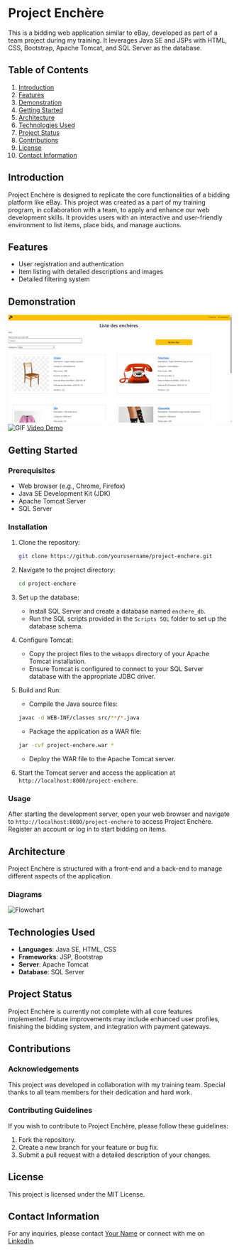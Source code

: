 # Project Enchère

This is a bidding web application similar to eBay, developed as part of a team project during my training. It leverages Java SE and JSPs with HTML, CSS, Bootstrap, Apache Tomcat, and SQL Server as the database.

## Table of Contents

1. [Introduction](#introduction)
2. [Features](#features)
3. [Demonstration](#demonstration)
4. [Getting Started](#getting-started)
5. [Architecture](#architecture)
6. [Technologies Used](#technologies-used)
7. [Project Status](#project-status)
8. [Contributions](#contributions)
9. [License](#license)
10. [Contact Information](#contact-information)

## Introduction

Project Enchère is designed to replicate the core functionalities of a bidding platform like eBay. This project was created as a part of my training program, in collaboration with a team, to apply and enhance our web development skills. It provides users with an interactive and user-friendly environment to list items, place bids, and manage auctions.

## Features

- User registration and authentication
- Item listing with detailed descriptions and images
- Detailed filtering system

## Demonstration

![Screenshot](https://github.com/Alin1233/ProjetEnchere/blob/main/screenshots/Home%20Page.jpg?raw=true)
![GIF](link-to-gif.gif)
[Video Demo](link-to-video.com)

## Getting Started

### Prerequisites

- Web browser (e.g., Chrome, Firefox)
- Java SE Development Kit (JDK)
- Apache Tomcat Server
- SQL Server

### Installation

1. Clone the repository:
    ```bash
    git clone https://github.com/yourusername/project-enchere.git
    ```
2. Navigate to the project directory:
    ```bash
    cd project-enchere
    ```
3. Set up the database:
    - Install SQL Server and create a database named `enchere_db`.
    - Run the SQL scripts provided in the `Scripts SQL` folder to set up the database schema.

4. Configure Tomcat:
    - Copy the project files to the `webapps` directory of your Apache Tomcat installation.
    - Ensure Tomcat is configured to connect to your SQL Server database with the appropriate JDBC driver.

5. Build and Run:
    - Compile the Java source files:
    ```bash
    javac -d WEB-INF/classes src/**/*.java
    ```
    - Package the application as a WAR file:
    ```bash
    jar -cvf project-enchere.war *
    ```
    - Deploy the WAR file to the Apache Tomcat server.

6. Start the Tomcat server and access the application at `http://localhost:8080/project-enchere`.

### Usage

After starting the development server, open your web browser and navigate to `http://localhost:8080/project-enchere` to access Project Enchère. Register an account or log in to start bidding on items.

## Architecture

Project Enchère is structured with a front-end and a back-end to manage different aspects of the application.

### Diagrams

![Flowchart](link-to-flowchart.png)

## Technologies Used

- **Languages**: Java SE, HTML, CSS
- **Frameworks**: JSP, Bootstrap
- **Server**: Apache Tomcat
- **Database**: SQL Server

## Project Status

Project Enchère is currently not complete with all core features implemented. Future improvements may include enhanced user profiles, finishing the bidding system, and integration with payment gateways.

## Contributions

### Acknowledgements

This project was developed in collaboration with my training team. Special thanks to all team members for their dedication and hard work.

### Contributing Guidelines

If you wish to contribute to Project Enchère, please follow these guidelines:
1. Fork the repository.
2. Create a new branch for your feature or bug fix.
3. Submit a pull request with a detailed description of your changes.

## License

This project is licensed under the MIT License.

## Contact Information

For any inquiries, please contact [Your Name](mailto:herciualin10@gmail.com) or connect with me on [LinkedIn](https://linkedin.com/in/alin-herciu-22a550284/).
